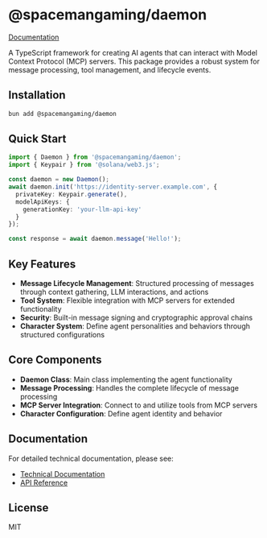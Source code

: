 # @spacemangaming/daemon

[Documentation](https://daemon.spacemangaming.com)

A TypeScript framework for creating AI agents that can interact with Model Context Protocol (MCP) servers. This package provides a robust system for message processing, tool management, and lifecycle events.

## Installation

```bash
bun add @spacemangaming/daemon
```

## Quick Start

```typescript
import { Daemon } from '@spacemangaming/daemon';
import { Keypair } from '@solana/web3.js';

const daemon = new Daemon();
await daemon.init('https://identity-server.example.com', {
  privateKey: Keypair.generate(),
  modelApiKeys: {
    generationKey: 'your-llm-api-key'
  }
});

const response = await daemon.message('Hello!');
```

## Key Features

- **Message Lifecycle Management**: Structured processing of messages through context gathering, LLM interactions, and actions
- **Tool System**: Flexible integration with MCP servers for extended functionality
- **Security**: Built-in message signing and cryptographic approval chains
- **Character System**: Define agent personalities and behaviors through structured configurations

## Core Components

- **Daemon Class**: Main class implementing the agent functionality
- **Message Processing**: Handles the complete lifecycle of message processing
- **MCP Server Integration**: Connect to and utilize tools from MCP servers
- **Character Configuration**: Define agent identity and behavior

## Documentation

For detailed technical documentation, please see:
- [Technical Documentation](/docs/packages/daemon.md)
- [API Reference](https://github.com/SpacemanGaming/Daemon/blob/main/packages/daemon/src/types.ts)

## License

MIT

